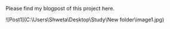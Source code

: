 Please find my blogpost of this project here.

![Post1](C:\Users\Shweta\Desktop\Study\New folder\image1.jpg)
